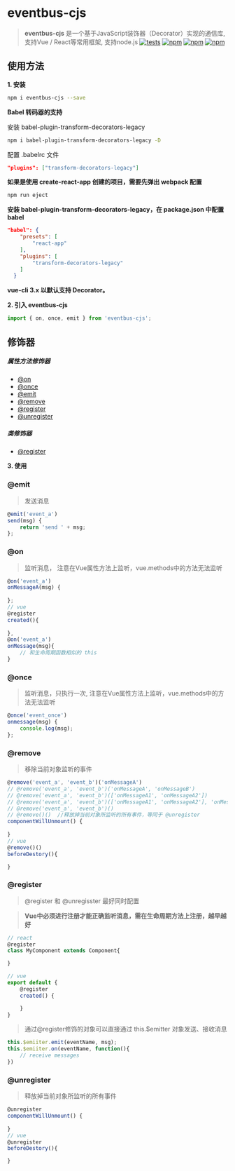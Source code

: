 # eventbus-cjs

> **eventbus-cjs** 是一个基于JavaScript装饰器（Decorator）实现的通信库, 支持Vue / React等常用框架, 支持node.js
 [![tests](https://travis-ci.org/glangzh/eventbus-cjs.svg?branch=master)](http://travis-ci.org/glangzh/eventbus-cjs)
 [![npm](https://img.shields.io/npm/v/eventbus-cjs.svg?style=flat-square)](https://www.npmjs.com/package/eventbus-cjs) [![npm](https://img.shields.io/npm/dt/eventbus-cjs.svg?style=flat-square)](https://www.npmjs.com/package/eventbus-cjs) [![npm](https://img.shields.io/npm/l/eventbus-cjs.svg?style=flat-square)](https://www.npmjs.com/package/eventbus-cjs)

## 使用方法
**1. 安装**
```sh
npm i eventbus-cjs --save
```
**Babel 转码器的支持**

安装 babel-plugin-transform-decorators-legacy
```sh
npm i babel-plugin-transform-decorators-legacy -D
```
配置 .babelrc 文件
```json
"plugins": ["transform-decorators-legacy"]
```
**如果是使用 create-react-app 创建的项目，需要先弹出 webpack 配置**
```sh
npm run eject
```
**安装 babel-plugin-transform-decorators-legacy，在 package.json  中配置 babel**
```json
"babel": {
    "presets": [
        "react-app"
    ],
    "plugins": [
        "transform-decorators-legacy"
    ]
  }
```
**vue-cli 3.x 以默认支持 Decorator。**

**2. 引入 eventbus-cjs**
```js
import { on, once, emit } from 'eventbus-cjs';
```

## 修饰器
##### 属性方法修饰器
* [@on](#on)
* [@once](#once)
* [@emit](#emit)
* [@remove](#remove)
* [@register](#register)
* [@unregister](#unregister)

##### 类修饰器
* [@register](#register)

**3. 使用**

### @emit
> 发送消息
```js
@emit('event_a')
send(msg) {
    return 'send ' + msg;
};
```

### @on
> 监听消息， 注意在Vue属性方法上监听，vue.methods中的方法无法监听
```js
@on('event_a')
onMessageA(msg) {
   
};
// vue
@register
created(){
    
},
@on('event_a')
onMessage(msg){
    // 和生命周期函数相似的 this
}
```

### @once
> 监听消息，只执行一次, 注意在Vue属性方法上监听，vue.methods中的方法无法监听
```js
@once('event_once')
onmessage(msg) {
    console.log(msg);
};
```

### @remove
> 移除当前对象监听的事件
```js
@remove('event_a', 'event_b')('onMessageA')
// @remove('event_a', 'event_b')('onMessageA', 'onMessageB')
// @remove('event_a', 'event_b')(['onMessageA1', 'onMessageA2'])
// @remove('event_a', 'event_b')(['onMessageA1', 'onMessageA2'], 'onMessageB')
// @remove('event_a', 'event_b')()
// @remove()()  //释放掉当前对象所监听的所有事件，等同于 @unregister
componentWillUnmount() {
    
}
// vue
@remove()()
beforeDestory(){

}
```

### @register
> @register 和 @unregisster 最好同时配置

> **Vue中必须进行注册才能正确监听消息，需在生命周期方法上注册，越早越好**
```js
// react
@register
class MyComponent extends Component{

}

// vue
export default {
    @register
    created() {

    }
}
```
> 通过@register修饰的对象可以直接通过 this.$emitter 对象发送、接收消息
```js
this.$emiiter.emit(eventName, msg);
this.$emiiter.on(eventName, function(){
    // receive messages
})
```

### @unregister
> 释放掉当前对象所监听的所有事件
```js
@unregister
componentWillUnmount() {
    
}
// vue
@unregister
beforeDestory(){

}
```